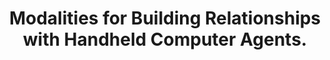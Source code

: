 ---
name: "Modalities For Building Relationships With Handheld"
title: "Modalities for Building Relationships with Handheld Computer Agents."
project: null
event: "Proceedings of the ACM SIGCHI Conference on Human Factors in Computing Systems (CHI), Montreal, Canada."
authors:
- name: "Bickmore, T."
- name: "Mauer, D."
year: 2006
resources:
- name: "06_CHI_BTMD"
  src: "06_CHI_BTMD.pdf"
external_url: null
draft: false
---